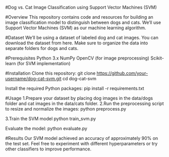 #Dog vs. Cat Image Classification using Support Vector Machines (SVM)

#Overview
This repository contains code and resources for building an image classification model to distinguish between dogs and cats. We’ll use Support Vector Machines (SVM) as our machine learning algorithm.

#Dataset
We’ll be using a dataset of labeled dog and cat images. You can download the dataset from here. Make sure to organize the data into separate folders for dogs and cats.

#Prerequisites
Python 3.x
NumPy
OpenCV (for image preprocessing)
Scikit-learn (for SVM implementation)

#Installation
Clone this repository:
git clone https://github.com/your-username/dog-cat-svm.git
cd dog-cat-svm

Install the required Python packages:
pip install -r requirements.txt

#Usage
1.Prepare your dataset by placing dog images in the data/dogs folder and cat images in the data/cats folder.
2.Run the preprocessing script to resize and normalize the images:
python preprocess.py

3.Train the SVM model
python train_svm.py

Evaluate the model:
python evaluate.py

#Results
Our SVM model achieved an accuracy of approximately 90% on the test set. Feel free to experiment with different hyperparameters or try other classifiers to improve performance.
